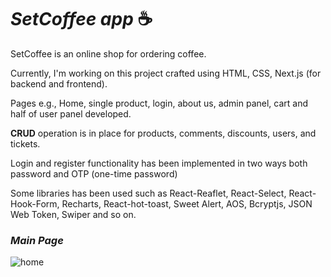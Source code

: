 
# <i>SetCoffee app</i> ☕

SetCoffee is an online shop for ordering coffee.

Currently, I'm working on this project crafted using HTML, CSS, Next.js (for backend and frontend).

Pages e.g., Home, single product, login, about us, admin panel, cart and half of user panel developed.

**CRUD** operation is in place for products, comments, discounts, users, and tickets.

Login and register functionality has been implemented in two ways both password and OTP (one-time password)

Some libraries has been used such as React-Reaflet, React-Select, React-Hook-Form, Recharts, React-hot-toast, Sweet Alert, AOS, Bcryptjs, JSON Web Token, Swiper and so on.

### <i>Main Page </i>
![home](https://github.com/e-Karimi/setCoffee-app/assets/28589917/2758da8a-9f8a-4ca3-a4a9-253076cf642b)
